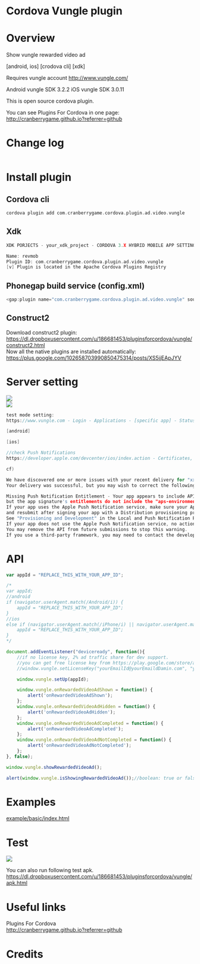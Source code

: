Cordova Vungle plugin
====================
# Overview #
Show vungle rewarded video ad

[android, ios] [crodova cli] [xdk]

Requires vungle account http://www.vungle.com/

Android vungle SDK 3.2.2
iOS vungle SDK 3.0.11

This is open source cordova plugin.

You can see Plugins For Cordova in one page: http://cranberrygame.github.io?referrer=github

# Change log #
```c
```
# Install plugin #

## Cordova cli ##
```c
cordova plugin add com.cranberrygame.cordova.plugin.ad.video.vungle
```

## Xdk ##
```c
XDK PORJECTS - your_xdk_project - CORDOVA 3.X HYBRID MOBILE APP SETTINGS - PLUGINS AND PERMISSIONS - Third Party Plugins - Add a Third Party Plugin - Get Plugin from the Web -

Name: revmob
Plugin ID: com.cranberrygame.cordova.plugin.ad.video.vungle
[v] Plugin is located in the Apache Cordova Plugins Registry
```

## Phonegap build service (config.xml) ##
```c
<gap:plugin name="com.cranberrygame.cordova.plugin.ad.video.vungle" source="plugins.cordova.io" />
```

## Construct2 ##
Download construct2 plugin: https://dl.dropboxusercontent.com/u/186681453/pluginsforcordova/vungle/construct2.html
<br>
Now all the native plugins are installed automatically: https://plus.google.com/102658703990850475314/posts/XS5jjEApJYV
# Server setting #

<img src="https://github.com/cranberrygame/cordova-plugin-ad-video-vungle/blob/master/doc/app_id.png"><br>
<img src="https://github.com/cranberrygame/cordova-plugin-ad-video-vungle/blob/master/doc/test_mode.png">

```c
test mode setting: 
https://www.vungle.com - Login - Applications - [specific app] - Status - Select Test Node, Active or Inactive

[android]

[ios]

//check Push Notifications
https://developer.apple.com/devcenter/ios/index.action - Certificates, Identifiers & Profiles - Identifiers - App IDs - pickupsticks - Edit - check Push Notifications

cf)

We have discovered one or more issues with your recent delivery for "xxx". 
Your delivery was successful, but you may wish to correct the following issues in your next delivery:

Missing Push Notification Entitlement - Your app appears to include API used to register with the Apple Push Notification service, 
but the app signature's entitlements do not include the "aps-environment" entitlement. 
If your app uses the Apple Push Notification service, make sure your App ID is enabled for Push Notification in the Provisioning Portal, 
and resubmit after signing your app with a Distribution provisioning profile that includes the "aps-environment" entitlement. 
See "Provisioning and Development" in the Local and Push Notification Programming Guide for more information. 
If your app does not use the Apple Push Notification service, no action is required. 
You may remove the API from future submissions to stop this warning. 
If you use a third-party framework, you may need to contact the developer for information on removing the API.
```
# API #
```javascript
var appId = "REPLACE_THIS_WITH_YOUR_APP_ID";

/*
var appId;
//android
if (navigator.userAgent.match(/Android/i)) {
	appId = "REPLACE_THIS_WITH_YOUR_APP_ID";
}
//ios
else if (navigator.userAgent.match(/iPhone/i) || navigator.userAgent.match(/iPad/i)) {
	appId = "REPLACE_THIS_WITH_YOUR_APP_ID";
}
*/

document.addEventListener("deviceready", function(){
	//if no license key, 2% ad traffic share for dev support.
	//you can get free license key from https://play.google.com/store/apps/details?id=com.cranberrygame.pluginsforcordova
	//window.vungle.setLicenseKey("yourEmailId@yourEmaildDamin.com", "yourFreeLicenseKey");

	window.vungle.setUp(appId);

	window.vungle.onRewardedVideoAdShown = function() {
		alert('onRewardedVideoAdShown');
	};
	window.vungle.onRewardedVideoAdHidden = function() {
		alert('onRewardedVideoAdHidden');
	};
	window.vungle.onRewardedVideoAdCompleted = function() {
		alert('onRewardedVideoAdCompleted');
	};	
	window.vungle.onRewardedVideoAdNotCompleted = function() {
		alert('onRewardedVideoAdNotCompleted');
	};	
}, false);

window.vungle.showRewardedVideoAd();

alert(window.vungle.isShowingRewardedVideoAd());//boolean: true or false
```
# Examples #
<a href="https://github.com/cranberrygame/cordova-plugin-ad-video-vungle/blob/master/example/basic/index.html">example/basic/index.html</a><br>

# Test #

[![](http://img.youtube.com/vi/etstZY7k6z8/0.jpg)](https://www.youtube.com/watch?v=etstZY7k6z8&feature=youtu.be "Youtube")

You can also run following test apk.
https://dl.dropboxusercontent.com/u/186681453/pluginsforcordova/vungle/apk.html

# Useful links #

Plugins For Cordova<br>
http://cranberrygame.github.io?referrer=github

# Credits #

